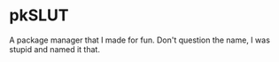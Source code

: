 # pkSLUT
A package manager that I made for fun. Don't question the name, I was stupid and named it that.
